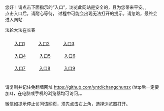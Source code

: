 您好！请点击下面指示的“入口”，浏览此网站是安全的，且为您带来平安。。 <br/>
点击入口后，请耐心等待， 过程中可能会出现无法打开的提示，请忽略，最终会进入网站. </br>

法轮大法在长春<br/>
<div style="padding:10px"><a style="margin:20px" target="_blank" href="https://d2ep6ipuokgwa5.cloudfront.net/2Qpsp?bewfztuc" id="ccLink1" rel="nofollow">入口1</a> <a target="_blank" style="margin:20px" href="https://d3rp51qtv6xbxh.cloudfront.net/2Qpsp?ncpajqvn" id="ccLink2" rel="nofollow">入口2</a> <a style="margin:20px" target="_blank" href="https://d23456pzts665a.cloudfront.net/2Qpsp?amhtgwaf" id="ccLink3" rel="nofollow">入口3</a></div>

<div style="padding:10px" ><a style="margin:20px" target="_blank" href="https://d2ep6ipuokgwa5.cloudfront.net/2Qpsp?bewfztuc" id="ccLink4" rel="nofollow">入口4</a> <a style="margin:20px" href="https://d3rp51qtv6xbxh.cloudfront.net/2Qpsp?ncpajqvn" target="_blank" id="ccLink5" rel="nofollow">入口5</a> <a style="margin:20px" href="https://d23456pzts665a.cloudfront.net/2Qpsp?amhtgwaf" target="_blank" id="ccLink6" rel="nofollow">入口6</a></div>

<div style="padding:10px"><a style="margin:20px" target="_blank" href="https://d2ep6ipuokgwa5.cloudfront.net/2Qpsp?bewfztuc" id="ccLink7" rel="nofollow">入口7</a> <a style="margin:20px" href="https://d3rp51qtv6xbxh.cloudfront.net/2Qpsp?ncpajqvn" target="_blank" id="ccLink8" rel="nofollow">入口8</a> <a style="margin:20px" target="_blank" href="https://d23456pzts665a.cloudfront.net/2Qpsp?amhtgwaf" id="ccLink9" rel="nofollow">入口9</a></div>

<br/>



请复制并记住免翻墙网址 https://github.com/yntd/changchunzx (http后一定要加s)，在电脑或手机的浏览器均可访问。。<br/>

微信如提示停止访问该网页，须先点击右上角，选择浏览器打开。
